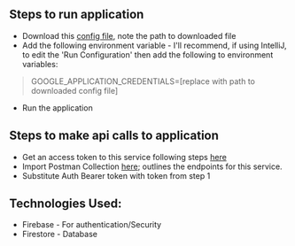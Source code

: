 ## Steps to run application
- Download this [config file](https://drive.google.com/file/d/1eYm1EcosTGaiuRhb_iJObvrgvGy00_zj/view?usp=sharing), note the path to downloaded file
- Add the following environment variable - I'll recommend, if using IntelliJ, to edit the 'Run Configuration' then add the following to environment variables:
> GOOGLE_APPLICATION_CREDENTIALS=[replace with path to downloaded config file]
- Run the application

## Steps to make api calls to application
- Get an access token to this service following steps [here](https://github.com/tomide1/feature-flag-ui#readme)
- Import Postman Collection [here](https://documenter.getpostman.com/view/18788415/UVsHUTt8); outlines the endpoints for this service.
- Substitute Auth Bearer token with token from step 1

## Technologies Used:
- Firebase - For authentication/Security
- Firestore - Database
